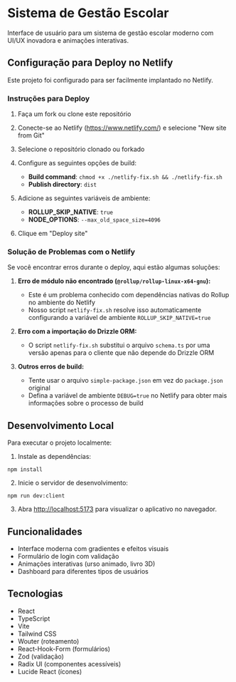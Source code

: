 # Sistema de Gestão Escolar

Interface de usuário para um sistema de gestão escolar moderno com UI/UX inovadora e animações interativas.

## Configuração para Deploy no Netlify

Este projeto foi configurado para ser facilmente implantado no Netlify.

### Instruções para Deploy

1. Faça um fork ou clone este repositório

2. Conecte-se ao Netlify (https://www.netlify.com/) e selecione "New site from Git"

3. Selecione o repositório clonado ou forkado

4. Configure as seguintes opções de build:
   - **Build command**: `chmod +x ./netlify-fix.sh && ./netlify-fix.sh`
   - **Publish directory**: `dist`

5. Adicione as seguintes variáveis de ambiente:
   - **ROLLUP_SKIP_NATIVE**: `true`
   - **NODE_OPTIONS**: `--max_old_space_size=4096`

6. Clique em "Deploy site"

### Solução de Problemas com o Netlify

Se você encontrar erros durante o deploy, aqui estão algumas soluções:

1. **Erro de módulo não encontrado (`@rollup/rollup-linux-x64-gnu`):**
   - Este é um problema conhecido com dependências nativas do Rollup no ambiente do Netlify
   - Nosso script `netlify-fix.sh` resolve isso automaticamente configurando a variável de ambiente `ROLLUP_SKIP_NATIVE=true`

2. **Erro com a importação do Drizzle ORM:**
   - O script `netlify-fix.sh` substitui o arquivo `schema.ts` por uma versão apenas para o cliente que não depende do Drizzle ORM

3. **Outros erros de build:**
   - Tente usar o arquivo `simple-package.json` em vez do `package.json` original
   - Defina a variável de ambiente `DEBUG=true` no Netlify para obter mais informações sobre o processo de build

## Desenvolvimento Local

Para executar o projeto localmente:

1. Instale as dependências:
```
npm install
```

2. Inicie o servidor de desenvolvimento:
```
npm run dev:client
```

3. Abra [http://localhost:5173](http://localhost:5173) para visualizar o aplicativo no navegador.

## Funcionalidades

- Interface moderna com gradientes e efeitos visuais
- Formulário de login com validação
- Animações interativas (urso animado, livro 3D)
- Dashboard para diferentes tipos de usuários

## Tecnologias

- React
- TypeScript
- Vite
- Tailwind CSS
- Wouter (roteamento)
- React-Hook-Form (formulários)
- Zod (validação)
- Radix UI (componentes acessíveis)
- Lucide React (ícones) 